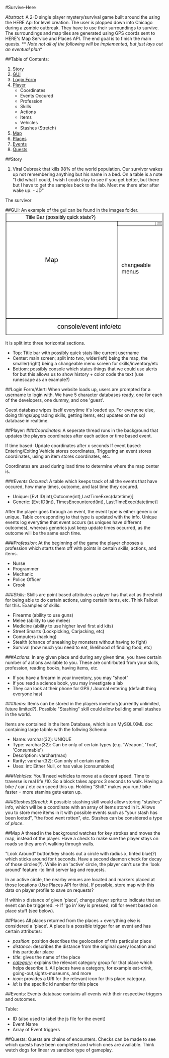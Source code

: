 #Survive-Here

_Abstract_: A 2-D single player mystery/survival game built around the using the HERE Api for level creation. The user is plopped down into Chicago during a zombie outbreak. They have to use their surroundings to survive. The surroundings and map tiles are generated using GPS coords sent to HERE's Map Service and Places API. The end goal is to finish the main quests. 
** *Note not all of the following will be implemented, but just lays out an eventual plan**

##Table of Contents:
1. [Story](#story)
1. [GUI](#gui)
1. [Login Form](#login)
1. [Player](#player)
	- Coordinates
	- Events Occured
	- Profession
	- Skills
	- Actions
	- Items
	- Vehicles
	- Stashes (Stretch)
1. [Map](#map)
1. [Places](#places)
1. [Events](#events)
1. [Quests](#quests)

##<a name="story"></a>Story
1. Viral Oubreak that kills 98% of the world population. Our survivor wakes up not remembering anything but his name in a bed. On a table is a note "I did what I could, I wish I could stay to see if you get better, but there but I have to get the samples back to the lab. Meet me there after after wake up. - JD"

The survivor 

##<a name="gui"></a>GUI:
An example of the gui can be found in the images folder.
![alt-text](img/guiExample.png)

It is split into three horizontal sections. 
- Top: Title bar with possibly quick stats like current username
- Center: main screen; split into two, wider(left) being the map, the smaller(right) being a changeable menu screen for skills/inventory/etc
- Bottom: possibly console which states things that we could use alerts for but this allows us to show history + color code the text (use runescape as an example?)

##<a name="login"></a>Login Form/Alert:
When website loads up, users are prompted for a username to login with. We have 5 character databases ready, one for each of the developers, one dummy, and one 'guest'.

Guest database wipes itself everytime it's loaded up. 
For everyone else, doing things(upgrading skills, getting items, etc) updates on the sql database in realtime. 

##<a name="player"></a>Player:
###_Coordinates_:
A seperate thread runs in the background that updates the players coordinates after each action or time based event. 

If time based: Update coordinates after x seconds
If event based: Entering/Exiting Vehicle stores coordinates, Triggering an event stores coordinates, using an item stores coordinates, etc.

Coordinates are used during load time to determine where the map center is. 

###_Events Occured_:
A table which keeps track of all the events that have occured, how many times, outcome, and last time they occured. 
- Unique:	[Evt ID(int),Outcome(int),LastTimeExec(datetime)]
- Generic:  [Evt ID(int), TimesEncountered(int), LastTimeExec(datetime)]

After the player goes through an event, the event type is either generic or unique. Table corresponding to that type is updated with the info. Unique events log everytime that event occurs (as uniques have different outcomes), whereas generics just keep update times occurred, as the outcome will be the same each time. 

###_Profession_: 
At the beginning of the game the player chooses a profession which starts them off with points in certain skills, actions, and items. 
- Nurse
- Programmer
- Mechanic
- Police Officer
- Crook

###_Skills_: 
Skills are point based attributes a player has that act as threshold for being able to do certain actions, using certain items, etc. Think Fallout for this. Examples of skills:
- Firearms (ability to use guns)
- Melee (ability to use melee)
- Medicine (ability to use higher level first aid kits)
- Street Smarts (Lockpicking, Carjacking, etc)
- Computers (hacking)
- Stealth (chance of sneaking by monsters without having to fight)
- Survival (how much you need to eat, likelihood of finding food, etc)

###_Actions_:
In any given place and during any given time, you have certain number of actions available to you. These are contirbuted from your skills, profession, reading books, having items, etc. 
- If you have a firearm in your inventory, you may "shoot"
- If you read a science book, you may investigate a lab
- They can look at their phone for GPS / Journal entering (default thing everyone has) 

###_Items_:
Items can be stored in the players inventory(currently unlimited, future limited?). Possible "Stashing" skill could allow building small stashes in the world. 

Items are contained in the Item Database, which is an MySQL/XML doc containing large tabnle with the follwing Schema:
- Name: varchar(32): UNIQUE
- Type: varchar(32): Can be only of certain types (e.g. 'Weapon', 'Tool', 'Consumable')
- Description: varchar(max)
- Rarity: varchar(32): Can only of certain rarities
- Uses: int: Either Null, or has value (consumables)
	
###_Vehicles_:
You'll need vehicles to move at a decent speed. Time to traverse is real life /10. So a block takes approx 3 seconds to walk. Having a bike / car / etc can speed this up. Holding "Shift" makes you run / bike faster = more stamina gets eaten up. 

###_Stashes(Strech)_:
A possible stashing skill would allow storing "stashes" info, which will be a coordinate with an array of items stored in it. Allows you to store more items in it with possible events such as "your stash has been looted", "the food went rotten", etc. Stashes can be considered a type of _place_. 

##<a name="map"></a>Map
A thread in the background watches for key strokes and moves the map, instead of the player. Have a check to make sure the player stays on roads so they aren't walking through walls.

"Look Around" button/key shoots out a circle with radius x, tinted blue(?) which sticks around for t seconds. Have a second daemon check for decay of those circles(?). While in an 'active' circle, the player can't use the 'look around' feature -to limit server lag and requests. 

In an active circle, the nearby venues are located and markers placed at those locations (Use Places API for this). If possible, store map with this data on player profile to save on requests?

If within x distance of given 'place', change player sprite to indicate that an event can be triggered. -> If 'go in' key is pressed, roll for event based on place stuff (see below). 

##<a name="places"></a>Places
All places returned from the places + everything else is considered a 'place'. A place is a possible trigger for an event and has certain attributes: 
- _position_: position describes the geolocation of this particular place 
- _distance_: describes the distance from the original query location and this particular place 
- _title_: gives the name of the place 
- [_category_](#https://developer.here.com/rest-apis/documentation/places/topics/categories.html): explains the relevant category group for that place which helps describe it. All places have a category, for example eat-drink, going-out,sights-museums, and more
- _icon_: provides a URI for the relevant icon for this place category.
- _id_: is the specific id number for this place 

##<a name="events"></a>Events:
Events database contains all events with their respective triggers and outcomes. 

Table: 
- ID (also used to label the js file for the event)
- Event Name
- Array of Event triggers

##<a name="quests"></a>Quests:
Quests are chains of encounters. Checks can be made to see which quests have been completed and which ones are available. Think watch dogs for linear vs sandbox type of gameplay.